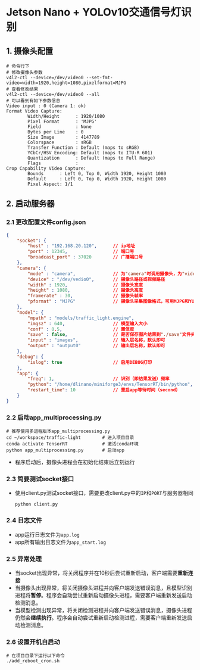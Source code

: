 # Jetson Nano + YOLOv10交通信号灯识别

## 1. 摄像头配置

```shell
# 命令行下
# 修改摄像头参数
v4l2-ctl --device=/dev/video0 --set-fmt-video=width=1920,height=1080,pixelformat=MJPG
# 查看修改结果
v4l2-ctl --device=/dev/video0 --all
# 可以看到有如下参数信息
Video input : 0 (Camera 1: ok)
Format Video Capture:
        Width/Height      : 1920/1080
        Pixel Format      : 'MJPG'
        Field             : None
        Bytes per Line    : 0
        Size Image        : 4147789
        Colorspace        : sRGB
        Transfer Function : Default (maps to sRGB)
        YCbCr/HSV Encoding: Default (maps to ITU-R 601)
        Quantization      : Default (maps to Full Range)
        Flags             : 
Crop Capability Video Capture:
        Bounds      : Left 0, Top 0, Width 1920, Height 1080
        Default     : Left 0, Top 0, Width 1920, Height 1080
        Pixel Aspect: 1/1
```

## 2. 启动服务器

### 2.1 更改配置文件config.json

```json
{
    "socket": {
        "host" : "192.168.20.120",      // ip地址
        "port" : 12345,                 // 端口号
        "broadcast_port" : 37020        // 广播端口号
    },
    "camera": {
        "mode" : "camera",              // 为"camera"时调用摄像头，为"video"时使用本地视频测试
        "device" : "/dev/vedio0",       // 摄像头路径或视频路径
        "width" : 1920,                 // 摄像头宽度
        "height" : 1080,                // 摄像头高度
        "framerate" : 30,               // 摄像头帧率
        "pformat" : "MJPG"              // 摄像头采集图像格式，可用MJPG和YUYV格式，使用MJPG速度更快
    },
    "model": {
        "mpath" : "models/traffic_light.engine",
        "imgsz" : 640,                  // 模型输入大小
        "conf" : 0.5,                   // 置信度
        "save" : false,                 // 是否保存图片结果到"./save"文件夹下
        "input" : "images",             // 输入层名称，默认即可
        "output" : "output0"            // 输出层名称，默认即可
    },
    "debug": {
        "islog": true                   // 启用DEBUG打印
    },
    "app": {
        "freq": 1,                      // 识别（即结果发送）频率
        "python": "/home/dlinano/miniforge3/envs/TensorRT/bin/python",
        "restart_time": 10              // 重启app等待时间（second）
    }
}
```

### 2.2 启动app_multiprocessing.py

```shell
# 推荐使用多进程版本app_multiprocessing.py
cd ~/workspace/traffic-light        # 进入项目目录
conda activate TensorRT             # 激活conda环境
python app_multiprocessing.py       # 启动app
```
- 程序启动后，摄像头进程会在初始化结束后立刻运行

### 2.3 简要测试socket接口

- 使用client.py测试socket接口，需要更改client.py中的`IP`和`PORT`与服务器相同
    ```shell
    python client.py
    ```

### 2.4 日志文件

- app运行日志文件为`app.log`
- app所有输出日志文件为`app_start.log`

### 2.5 异常处理

- 当socket出现异常，将关闭程序并在10秒后尝试重新启动，客户端需要**重新连接**
- 当摄像头出现异常，将关闭摄像头进程并向客户端发送错误消息，且模型识别进程将**暂停**。程序会自动尝试重新启动摄像头进程，需要客户端重新发送启动检测消息。
- 当模型检测出现异常，将关闭检测进程并向客户端发送错误消息，摄像头进程仍然会**继续执行**。程序会自动尝试重新启动检测进程，需要客户端重新发送启动检测消息。

### 2.6 设置开机自启动

```shell
# 在项目目录下运行以下命令
./add_reboot_cron.sh
```
